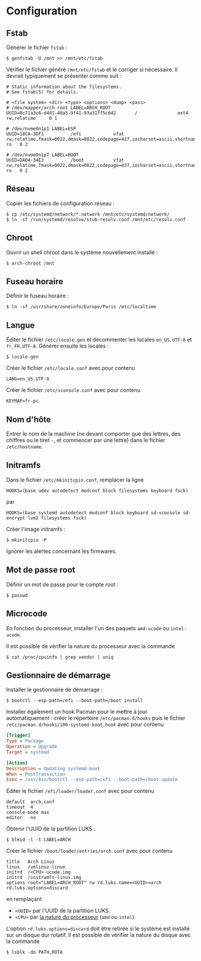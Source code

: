 # Configuration

## Fstab

Générer le fichier `fstab` :

```console
$ genfstab -U /mnt >> /mnt/etc/fstab
```

Vérifier le fichier généré `/mnt/etc/fstab` et le corriger si nécessaire.
Il devrait typiquement se présenter comme suit :

```
# Static information about the filesystems.
# See fstab(5) for details.

# <file system> <dir> <type> <options> <dump> <pass>
# /dev/mapper/arch-root LABEL=ARCH_ROOT
UUID=0c71a3c6-d4d1-48a5-9f41-93a31ff5c042       /               ext4            rw,relatime     0 1

# /dev/nvme0n1p1 LABEL=ESP
UUID=18CA-3DF1          /efi            vfat            rw,relatime,fmask=0022,dmask=0022,codepage=437,iocharset=ascii,shortname=mixed,utf8,errors=remount-ro   0 2

# /dev/nvme0n1p7 LABEL=BOOT
UUID=DA04-34E3          /boot           vfat            rw,relatime,fmask=0022,dmask=0022,codepage=437,iocharset=ascii,shortname=mixed,utf8,errors=remount-ro   0 2
```

## Réseau

Copier les fichiers de configuration réseau :

```console
$ cp /etc/systemd/network/*.network /mnt/etc/systemd/network/
$ ln -sf /run/systemd/resolve/stub-resolv.conf /mnt/etc/resolv.conf
```

## Chroot

Ouvrir un shell chroot dans le système nouvellement installé :

```console
$ arch-chroot /mnt
```

## Fuseau horaire

Définir le fuseau horaire :

```console
$ ln -sf /usr/share/zoneinfo/Europe/Paris /etc/localtime
```

## Langue

Éditer le fichier `/etc/locale.gen` et décommenter les locales `en_US.UTF-8` et `fr_FR.UTF-8`.
Générer ensuite les locales :

```console
$ locale-gen
```

Créer le fichier `/etc/locale.conf` avec pour contenu

```shell
LANG=en_US.UTF-8
```

Créer le fichier `/etc/vconsole.conf` avec pour contenu

```shell
KEYMAP=fr-pc
```

## Nom d'hôte

Entrer le nom de la machine (ne devant comporter que des lettres, des chiffres ou le tiret `-`, et commencer par une lettre) dans le fichier `/etc/hostname`.

## Initramfs

Dans le fichier `/etc/mkinitcpio.conf`, remplacer la ligne

```shell
HOOKS=(base udev autodetect modconf block filesystems keyboard fsck)
```

par

```shell
HOOKS=(base systemd autodetect modconf block keyboard sd-vconsole sd-encrypt lvm2 filesystems fsck)
```

Créer l'image initramfs :

```console
$ mkinitcpio -P
```

Ignorer les alertes concernant les firmwares.

## Mot de passe root

Définir un mot de passe pour le compte root :

```console
$ passwd
```

## Microcode

En fonction du processeur, installer l'un des paquets `amd-ucode` ou `intel-ucode`.

Il est possible de vérifier la nature du processeur avec la commande

```console
$ cat /proc/cpuinfo | grep vendor | uniq
```

## Gestionnaire de démarrage

Installer le gestionnaire de démarrage :

```console
$ bootctl --esp-path=/efi --boot-path=/boot install
```

Installer également un hook Pacman pour le mettre à jour automatiquement : créer le répertoire `/etc/pacman.d/hooks` puis le fichier `/etc/pacman.d/hooks/100-systemd-boot.hook` avec pour contenu

```ini
[Trigger]
Type = Package
Operation = Upgrade
Target = systemd

[Action]
Description = Updating systemd-boot
When = PostTransaction
Exec = /usr/bin/bootctl --esp-path=/efi --boot-path=/boot update
```

Éditer le fichier `/efi/loader/loader.conf` avec pour contenu

```
default  arch.conf
timeout  4
console-mode max
editor   no
```

Obtenir l'UUID de la partition LUKS :

```console
$ blkid -l -t LABEL=ARCH
```

Créer le fichier `/boot/loader/entries/arch.conf` avec pour contenu

```
title   Arch Linux
linux   /vmlinuz-linux
initrd  /<CPU>-ucode.img
initrd  /initramfs-linux.img
options root="LABEL=ARCH_ROOT" rw rd.luks.name=<UUID>=arch rd.luks.options=discard
```

en remplaçant

* `<UUID>` par l'UUID de la partition LUKS.
* `<CPU>` par [la nature du processeur](#microcode) (`amd` ou `intel`).

L'option `rd.luks.options=discard` doit être retirée si le système est installé sur un disque dur rotatif.
Il est possible de vérifier la nature du disque avec la commande

```console
$ lsblk -do PATH,ROTA
```
